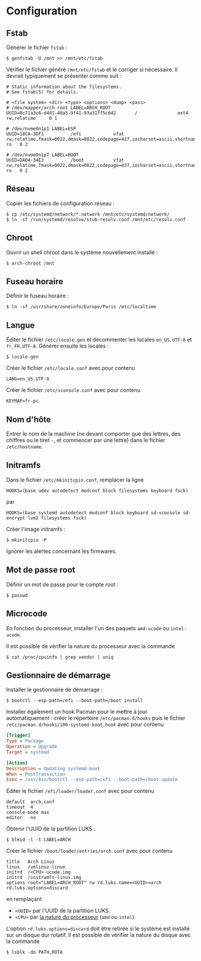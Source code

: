 # Configuration

## Fstab

Générer le fichier `fstab` :

```console
$ genfstab -U /mnt >> /mnt/etc/fstab
```

Vérifier le fichier généré `/mnt/etc/fstab` et le corriger si nécessaire.
Il devrait typiquement se présenter comme suit :

```
# Static information about the filesystems.
# See fstab(5) for details.

# <file system> <dir> <type> <options> <dump> <pass>
# /dev/mapper/arch-root LABEL=ARCH_ROOT
UUID=0c71a3c6-d4d1-48a5-9f41-93a31ff5c042       /               ext4            rw,relatime     0 1

# /dev/nvme0n1p1 LABEL=ESP
UUID=18CA-3DF1          /efi            vfat            rw,relatime,fmask=0022,dmask=0022,codepage=437,iocharset=ascii,shortname=mixed,utf8,errors=remount-ro   0 2

# /dev/nvme0n1p7 LABEL=BOOT
UUID=DA04-34E3          /boot           vfat            rw,relatime,fmask=0022,dmask=0022,codepage=437,iocharset=ascii,shortname=mixed,utf8,errors=remount-ro   0 2
```

## Réseau

Copier les fichiers de configuration réseau :

```console
$ cp /etc/systemd/network/*.network /mnt/etc/systemd/network/
$ ln -sf /run/systemd/resolve/stub-resolv.conf /mnt/etc/resolv.conf
```

## Chroot

Ouvrir un shell chroot dans le système nouvellement installé :

```console
$ arch-chroot /mnt
```

## Fuseau horaire

Définir le fuseau horaire :

```console
$ ln -sf /usr/share/zoneinfo/Europe/Paris /etc/localtime
```

## Langue

Éditer le fichier `/etc/locale.gen` et décommenter les locales `en_US.UTF-8` et `fr_FR.UTF-8`.
Générer ensuite les locales :

```console
$ locale-gen
```

Créer le fichier `/etc/locale.conf` avec pour contenu

```shell
LANG=en_US.UTF-8
```

Créer le fichier `/etc/vconsole.conf` avec pour contenu

```shell
KEYMAP=fr-pc
```

## Nom d'hôte

Entrer le nom de la machine (ne devant comporter que des lettres, des chiffres ou le tiret `-`, et commencer par une lettre) dans le fichier `/etc/hostname`.

## Initramfs

Dans le fichier `/etc/mkinitcpio.conf`, remplacer la ligne

```shell
HOOKS=(base udev autodetect modconf block filesystems keyboard fsck)
```

par

```shell
HOOKS=(base systemd autodetect modconf block keyboard sd-vconsole sd-encrypt lvm2 filesystems fsck)
```

Créer l'image initramfs :

```console
$ mkinitcpio -P
```

Ignorer les alertes concernant les firmwares.

## Mot de passe root

Définir un mot de passe pour le compte root :

```console
$ passwd
```

## Microcode

En fonction du processeur, installer l'un des paquets `amd-ucode` ou `intel-ucode`.

Il est possible de vérifier la nature du processeur avec la commande

```console
$ cat /proc/cpuinfo | grep vendor | uniq
```

## Gestionnaire de démarrage

Installer le gestionnaire de démarrage :

```console
$ bootctl --esp-path=/efi --boot-path=/boot install
```

Installer également un hook Pacman pour le mettre à jour automatiquement : créer le répertoire `/etc/pacman.d/hooks` puis le fichier `/etc/pacman.d/hooks/100-systemd-boot.hook` avec pour contenu

```ini
[Trigger]
Type = Package
Operation = Upgrade
Target = systemd

[Action]
Description = Updating systemd-boot
When = PostTransaction
Exec = /usr/bin/bootctl --esp-path=/efi --boot-path=/boot update
```

Éditer le fichier `/efi/loader/loader.conf` avec pour contenu

```
default  arch.conf
timeout  4
console-mode max
editor   no
```

Obtenir l'UUID de la partition LUKS :

```console
$ blkid -l -t LABEL=ARCH
```

Créer le fichier `/boot/loader/entries/arch.conf` avec pour contenu

```
title   Arch Linux
linux   /vmlinuz-linux
initrd  /<CPU>-ucode.img
initrd  /initramfs-linux.img
options root="LABEL=ARCH_ROOT" rw rd.luks.name=<UUID>=arch rd.luks.options=discard
```

en remplaçant

* `<UUID>` par l'UUID de la partition LUKS.
* `<CPU>` par [la nature du processeur](#microcode) (`amd` ou `intel`).

L'option `rd.luks.options=discard` doit être retirée si le système est installé sur un disque dur rotatif.
Il est possible de vérifier la nature du disque avec la commande

```console
$ lsblk -do PATH,ROTA
```
